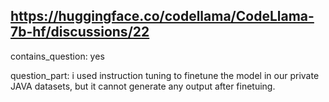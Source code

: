 ## https://huggingface.co/codellama/CodeLlama-7b-hf/discussions/22

contains_question: yes

question_part: i used instruction tuning to finetune the model in our  private JAVA datasets, but it cannot generate any output after finetuing.